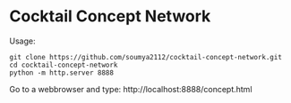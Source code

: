 # Cocktail Concept Network

Usage:
```
git clone https://github.com/soumya2112/cocktail-concept-network.git
cd cocktail-concept-network
python -m http.server 8888
```

Go to a webbrowser and type: http://localhost:8888/concept.html
